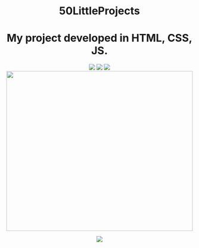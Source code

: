 <div align="center">

# 50LittleProjects

# My project developed in HTML, CSS, JS.

<img src="https://github.com/e-doschechnikova/50LittleProjects/blob/master/intro-projects/drink%20water.gif?raw=true" /> <img src="https://github.com/e-doschechnikova/50LittleProjects/blob/master/intro-projects/mobile%20tab%20navigation.gif?raw=true" />
<img src="https://github.com/e-doschechnikova/50LittleProjects/blob/master/intro-projects/password%20generator.gif?raw=true" />   <img src="https://github.com/e-doschechnikova/50LittleProjects/blob/master/intro-projects/form%20wave%20animation.gif?raw=true" width="500px" height="430px" />  

<img src="https://github.com/e-doschechnikova/50LittleProjects/blob/master/intro-projects/hoverboard.gif?raw=true" />


 </div>

